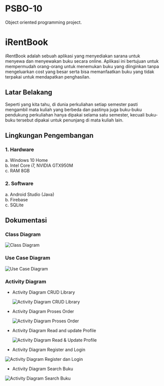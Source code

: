 # PSBO-10
Object oriented programming project.

# iRentBook
iRentBook adalah sebuah aplikasi yang menyediakan sarana untuk menyewa dan menyewakan buku secara online. Aplikasi ini bertujuan untuk mempermudah orang-orang untuk menemukan buku yang diinginkan tanpa mengeluarkan cost yang besar serta bisa memanfaatkan buku yang tidak terpakai untuk mendapatkan penghasilan.

## Latar Belakang
Seperti yang kita tahu, di dunia perkuliahan setiap semester pasti mengambil mata kuliah yang berbeda dan pastinya juga buku-buku pendukung perkuliahan hanya dipakai selama satu semester, kecuali buku-buku tersebut dipakai untuk penunjang di mata kuliah lain.

## Lingkungan Pengembangan
### 1. Hardware
a. Windows 10 Home <br>
b. Intel Core i7, NVIDIA GTX950M <br>
c. RAM 8GB

### 2. Software
a. Android Studio (Java) <br>
b. Firebase <br>
c. SQLite <br>

## Dokumentasi
### Class Diagram

  ![Class Diagram](https://github.com/bittercookies/PSBO-10/blob/master/Dokumentasi/Class%20Diagram.jpg)

### Use Case Diagram

  ![Use Case Diagram](https://github.com/bittercookies/PSBO-10/blob/master/Dokumentasi/Use%20case%20diagram.jpg)

### Activity Diagram
+ Activity Diagram CRUD Library

  ![Activity Diagram CRUD Library](https://github.com/bittercookies/PSBO-10/blob/master/Dokumentasi/Activity%20Diagram%20CRUD%20Library.jpg)

+ Activity Diagram Proses Order

  ![Activity Diagram Proses Order](https://github.com/bittercookies/PSBO-10/blob/master/Dokumentasi/Activity%20Diagram%20Process%20Order.jpg)

+ Activity Diagram Read and update Profile

  ![Activity Diagram Read & Update Profile](https://github.com/bittercookies/PSBO-10/blob/master/Dokumentasi/Activity%20Diagram%20Read%20%26%20Update%20Profile.jpg)

+ Activity Diagram Register and Login

![Activity Diagram Register dan Login](https://github.com/bittercookies/PSBO-10/blob/master/Dokumentasi/Activity%20Diagram%20Register%20dan%20Login.jpg)

+ Activity Diagram Search Buku

![Activity Diagram Search Buku](https://github.com/bittercookies/PSBO-10/blob/master/Dokumentasi/Activity%20Diagram%20Search%20Book.jpg)
